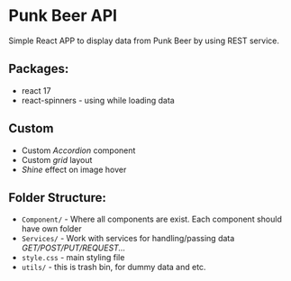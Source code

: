 # Punk Beer API

Simple React APP to display data from Punk Beer by using REST service.


## Packages:
* react 17 
* react-spinners - using while loading data


## Custom
* Custom _Accordion_ component
* Custom _grid_ layout
* _Shine_ effect on image hover 

## Folder Structure:
* `Component/` - Where all components are exist. Each component should have own folder
* `Services/` - Work with services for handling/passing data _GET/POST/PUT/REQUEST..._
* `style.css` - main styling file
* `utils/` - this is trash bin, for dummy data and etc.